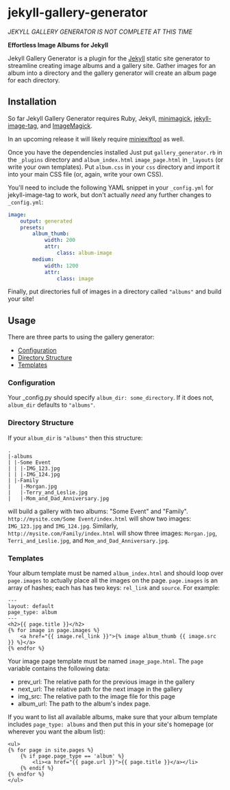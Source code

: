 # jekyll-gallery-generator

*JEKYLL GALLERY GENERATOR IS NOT COMPLETE AT THIS TIME*

**Effortless Image Albums for Jekyll**

Jekyll Gallery Generator is a plugin for the [Jekyll](http://jekyllrb.com)
static site generator to streamline creating image albums and a gallery site.
Gather images for an album into a directory and the gallery generator will
create an album page for each directory.

## Installation

So far Jekyll Gallery Generator requires Ruby, Jekyll,
[minimagick](https://github.com/minimagick/minimagick),
[jekyll-image-tag](https://github.com/robwierzbowski/jekyll-image-tag), and
[ImageMagick](http://www.imagemagick.org/script/index.php).

In an upcoming release it will likely require
[miniexiftool](https://github.com/janfri/mini_exiftool) as well.

Once you have the dependencies installed Just put `gallery_generator.rb` in the
`_plugins` directory and `album_index.html` `image_page.html` in `_layouts` (or
write your own templates). Put `album.css` in your `css` directory and import
it into your main CSS file (or, again, write your own CSS).

You'll need to include the following YAML snippet in your `_config.yml` for
jekyll-image-tag to work, but don't actually *need* any further changes to
`_config.yml`:

```YAML
image:
    output: generated
    presets:
        album_thumb:
            width: 200
            attr:
                class: album-image
        medium:
            width: 1200
            attr:
                class: image
```

Finally, put directories full of images in a directory called `"albums"` and
build your site!

## Usage

There are three parts to using the gallery generator:

- [Configuration](#configuration)
- [Directory Structure](#directory-structure)
- [Templates](#templates)

### Configuration

Your _config.py should specify `album_dir: some_directory`. If it does not,
`album_dir` defaults to `"albums"`.

### Directory Structure

If your `album_dir` is `"albums"` then this structure:


```
.
|-albums
| |-Some Event
| | |-IMG_123.jpg
| | |-IMG_124.jpg
| |-Family
|   |-Morgan.jpg
|   |-Terry_and_Leslie.jpg
|   |-Mom_and_Dad_Anniversary.jpg
```

will build a gallery with two albums: "Some Event" and "Family".
`http://mysite.com/Some Event/index.html` will show two images: `IMG_123.jpg`
and `IMG_124.jpg`. Similarly, `http://mysite.com/Family/index.html` will show
three images: `Morgan.jpg`, `Terri_and_Leslie.jpg`, and
`Mom_and_Dad_Anniversary.jpg`. 

### Templates

Your album template must be named `album_index.html` and should loop over
`page.images` to actually place all the images on the page. `page.images` is an
array of hashes; each has has two keys: `rel_link` and `source`.  For example:

```
---
layout: default
page_type: album
---
<h2>{{ page.title }}</h2>
{% for image in page.images %}
    <a href="{{ image.rel_link }}">{% image album_thumb {{ image.src }} %}</a>
{% endfor %}
```

Your image page template must be named `image_page.html`. The `page` variable
contains the following data:

- prev_url: The relative path for the previous image in the gallery
- next_url: The relative path for the next image in the gallery
- img_src: The relative path to the image file for this page
- album_url: The path to the album's index page.

If you want to list all available albums, make sure that your album template
includes `page_type: albums` and then put this in your site's homepage (or
wherever you want the album list):

```Liquid
<ul>
{% for page in site.pages %}
    {% if page.page_type == 'album' %}
        <li><a href="{{ page.url }}">{{ page.title }}</a></li>
    {% endif %}
{% endfor %}
</ul>
```
